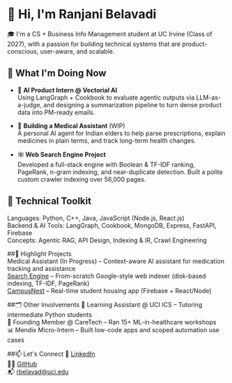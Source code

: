 # 👋 Hi, I'm Ranjani Belavadi

🎓 I'm a CS + Business Info Management student at UC Irvine (Class of 2027), with a passion for building technical systems that are product-conscious, user-aware, and scalable.

## 🚀 What I'm Doing Now
- 🤖 **AI Product Intern @ Vectorial AI**  
  Using LangGraph + Cookbook to evaluate agentic outputs via LLM-as-a-judge, and designing a summarization pipeline to turn dense product data into PM-ready emails.

- 💊 **Building a Medical Assistant** (WIP)  
  A personal AI agent for Indian elders to help parse prescriptions, explain medicines in plain terms, and track long-term health changes.

- 🕸️ **Web Search Engine Project**  
  Developed a full-stack engine with Boolean & TF-IDF ranking, PageRank, n-gram indexing, and near-duplicate detection. Built a polite custom crawler indexing over 56,000 pages.

## 🧠 Technical Toolkit
Languages: Python, C++, Java, JavaScript (Node.js, React.js)  
Backend & AI Tools: LangGraph, Cookbook, MongoDB, Express, FastAPI, Firebase  
Concepts: Agentic RAG, API Design, Indexing & IR, Crawl Engineering  

##📌 Highlight Projects  
Medical Assistant (In Progress) – Context-aware AI assistant for medication tracking and assistance  
[Search Engine](https://github.com/rbelavadi/web-search-engine) – From-scratch Google-style web indexer (disk-based indexing, TF-IDF, PageRank)  
[CampusNest](https://github.com/rbelavadi/CampusNest) – Real-time student housing app (Firebase + React/Node)

##🗂️ Other Involvements
🧭 Learning Assistant @ UCI ICS – Tutoring intermediate Python students  
🏥 Founding Member @ CareTech – Ran 15+ ML-in-healthcare workshops  
📊 Mendix Micro-Intern – Built low-code apps and scoped automation use cases  

##📫 Let's Connect
💼 [LinkedIn](https://www.linkedin.com/in/ranjani-belavadi)  
🧑‍💻 [GitHub](https://github.com/rbelavadi)  
📬 rbelavad@uci.edu

<!--
**rbelavadi/rbelavadi** is a ✨ _special_ ✨ repository because its `README.md` (this file) appears on your GitHub profile.

Here are some ideas to get you started:

- 🔭 I’m currently working on ...
- 🌱 I’m currently learning ...
- 👯 I’m looking to collaborate on ...
- 🤔 I’m looking for help with ...
- 💬 Ask me about ...
- 📫 How to reach me: ...
- 😄 Pronouns: ...
- ⚡ Fun fact: ...
-->
